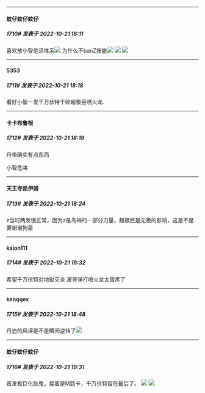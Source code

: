 

*****

####  蚊仔蚊仔蚊仔  
##### 1710#       发表于 2022-10-21 18:11

喜欢放小智绝活体系<img src="https://static.saraba1st.com/image/smiley/face2017/053.png" referrerpolicy="no-referrer">
为什么不banZ技能<img src="https://static.saraba1st.com/image/smiley/face2017/053.png" referrerpolicy="no-referrer">
<img src="https://p.sda1.dev/7/b66fe0d3607861c313dbcd995c9edae5/CMP_20221021181028109.jpg" referrerpolicy="no-referrer">
<img src="https://p.sda1.dev/7/03df0855d2f67f4227b7704b541376d5/CMP_20221021181028224.jpg" referrerpolicy="no-referrer">



*****

####  5353  
##### 1711#       发表于 2022-10-21 18:18

看好小智一发千万伏特干碎超极巨喷火龙.

*****

####  卡卡布鲁根  
##### 1712#       发表于 2022-10-21 18:19

丹帝确实有点东西

小智危咯



*****

####  天王寺凯伊姆  
##### 1713#       发表于 2022-10-21 18:24

z当时两发很正常，因为z是岛神的一部分力量，超极巨是无极的影响，这是不是要谢谢狗豪



*****

####  kaion111  
##### 1714#       发表于 2022-10-21 18:32

希望千万伏特对地狱灭炎
波导弹打喷火龙太蛋疼了



*****

####  kenqqex  
##### 1715#       发表于 2022-10-21 18:48

丹迪的风评是不是瞬间逆转了<img src="https://static.saraba1st.com/image/smiley/face2017/053.png" referrerpolicy="no-referrer">



*****

####  蚊仔蚊仔蚊仔  
##### 1716#       发表于 2022-10-21 19:31

首发极巨化耿鬼，接着是M路卡，千万伏特留在最后了。
<img src="https://p.sda1.dev/7/25a23cc0b1c440c6d0cb1478131cc7c2/CMP_20221021192922680.jpg" referrerpolicy="no-referrer">
<img src="https://p.sda1.dev/7/a04a9713b6bc13e890111514fe3a2f13/CMP_20221021192922731.jpg" referrerpolicy="no-referrer">

